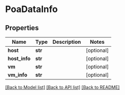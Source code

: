 # PoaDataInfo

## Properties
Name | Type | Description | Notes
------------ | ------------- | ------------- | -------------
**host** | **str** |  | [optional] 
**host_info** | **str** |  | [optional] 
**vm** | **str** |  | [optional] 
**vm_info** | **str** |  | [optional] 

[[Back to Model list]](../README.md#documentation-for-models) [[Back to API list]](../README.md#documentation-for-api-endpoints) [[Back to README]](../README.md)

